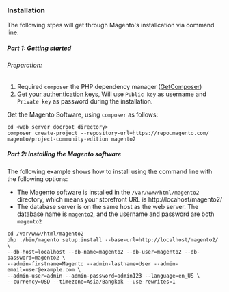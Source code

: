 ### Installation

The following stpes will get through Magento's installcation via command line.

##### Part 1: Getting started

###### Preparation:
1. Required `composer` the PHP dependency manager ([GetComposer](https://getcomposer.org/))
2. [Get your authentication keys](https://devdocs.magento.com/guides/v2.0/install-gde/prereq/connect-auth.html), Will use `Public key` as username and `Private key` as password during the installation.

Get the Magento Software, using `composer` as follows:

```
cd <web server docroot directory>
composer create-project --repository-url=https://repo.magento.com/ magento/project-community-edition magento2
```

##### Part 2: Installing the Magento software

The following example shows how to install using the command line with the following options:

- The Magento software is installed in the `/var/www/html/magento2` directory, which means your storefront URL is http://locahost/magento2/
- The database server is on the same host as the web server. The database name is `magento2`, and the username and password are both `magento2`

```
cd /var/www/html/magento2
php ./bin/magento setup:install --base-url=http://localhost/magento2/ \
--db-host=localhost --db-name=magento2 --db-user=magento2 --db-password=magento2 \
--admin-firstname=Magento --admin-lastname=User --admin-email=user@example.com \
--admin-user=admin --admin-password=admin123 --language=en_US \
--currency=USD --timezone=Asia/Bangkok --use-rewrites=1
```
